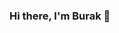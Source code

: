### Hi there, I'm Burak 👋

<!--
**burakaycicek/burakaycicek** is a ✨ _special_ ✨ repository because its `README.md` (this file) appears on your GitHub profile.

Here are some ideas to get you started:

- 🔭 I’m currently working on Android
- 🌱 I’m currently learning Kotlin
- 📫 How to reach me: brkaycck@outlook.com

-->
